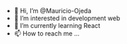- 👋 Hi, I’m @Mauricio-Ojeda
- 👀 I’m interested in development web
- 🌱 I’m currently learning React
- 📫 How to reach me ...

<!---
Mauricio-Ojeda/Mauricio-Ojeda is a ✨ special ✨ repository because its `README.md` (this file) appears on your GitHub profile.
You can click the Preview link to take a look at your changes.
--->
